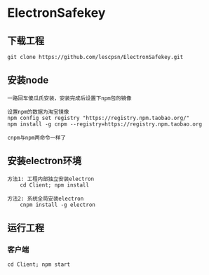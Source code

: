 # ElectronSafekey

## 下载工程
```
git clone https://github.com/lescpsn/ElectronSafekey.git
```

## 安装node
```
一路回车傻瓜氏安装，安装完成后设置下npm包的镜像

设置npm的数据为淘宝镜像
npm config set registry "https://registry.npm.taobao.org/"
npm install -g cnpm --registry=https://registry.npm.taobao.org

cnpm与npm两命令一样了
```

## 安装electron环境
```
方法1: 工程内部独立安装electron
    cd Client; npm install

方法2: 系统全局安装electron
    cnpm install -g electron
```

## 运行工程
### 客户端
```
cd Client; npm start
```